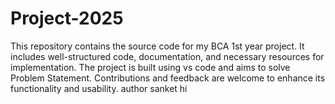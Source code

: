 # Project-2025
This repository contains the source code for my BCA 1st year project. It includes well-structured code, documentation, and necessary resources for implementation. The project is built using vs code and aims to solve Problem Statement. Contributions and feedback are welcome to enhance its functionality and usability.
author sanket
hi
